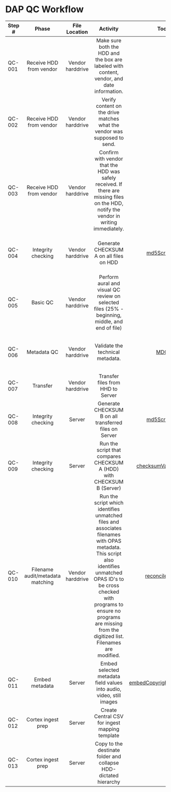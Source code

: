 # DAP QC Workflow
|Step #|Phase|File Location|Activity|Tools|Notes|
| ---- |:---:|:-----------:|:------:|:---:|:---:|
|QC-001|Receive HDD from vendor|Vendor harddrive|	Make sure both the HDD and the box are labeled with content, vendor, and date information.| |Confirm that what was expected from the vendor was received.|		
|QC-002|Receive HDD from vendor|Vendor harddrive|	Verify content on the drive matches what the vendor was supposed to send.| |Using the Statement od Work to check if there is any file missing.|		
|QC-003|Receive HDD from vendor|Vendor harddrive|	Confirm with vendor that the HDD was safely received. If there are missing files on the HDD, notify the vendor in writing immediately.| |Talk to vendor if there is any problem.|			
|QC-004|Integrity checking|Vendor harddrive|Generate CHECKSUM A on all files on HDD|[md5Scrape.py](https://github.com/CarnegieHall/quality-control/blob/master/md5Scrape.py)|All the checksum generated should be stored in a csv. file|			
|QC-005|Basic QC|Vendor harddrive|Perform aural and visual QC review on selected files (25% - beginning, middle, and end of file)||Point out all sorts of question such as the file name, date.|
|QC-006|Metadata QC|Vendor harddrive|Validate the technical metadata.|[MDQC](https://github.com/avpreserve/mdqc)|MDQC might not work very well through Exiftool|		
|QC-007|Transfer|Vendor harddrive|Transfer files from HHD to Server| | |
|QC-008|Integrity checking|Server|Generate CHECKSUM B on all transferred files on Server|[md5Scrape.py](https://github.com/CarnegieHall/quality-control/blob/master/md5Scrape.py)|Again, the checksum should be stored in another csv. file.|	
|QC-009|Integrity checking|Server|Run the script that compares CHECKSUM A (HDD) with CHECKSUM B (Server)|[checksumValidation.py](https://github.com/CarnegieHall/quality-control/blob/master/checksumValidation.py)|	|	
|QC-010|Filename audit/metadata matching|Vendor harddrive|Run the script which identifies unmatched files and associates filenames with OPAS metadata. This script also identifies unmatched OPAS ID's to be cross checked with programs to ensure no programs are missing from the digitized list. Filenames are modified.|[reconcileList.py](https://github.com/CarnegieHall/quality-control/blob/master/reconcileList.py)| |	
|QC-011|Embed metadata|Server|Embed selected metadata field values into audio, video, still images|[embedCopyrightMetadata.sh](https://github.com/CarnegieHall/quality-control/blob/master/embedCopyrightMetadata.sh)|Does not apply to those files that do not have OPAS IDs.|			
|QC-012|Cortex ingest prep|Server|Create Central CSV for ingest mapping template| | |		
|QC-013|Cortex ingest prep|Server|Copy to the destinate folder and collapse HDD-dictated hierarchy| | |			
